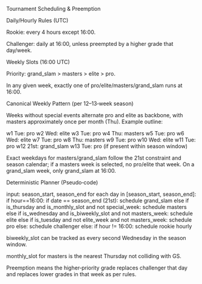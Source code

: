 Tournament Scheduling & Preemption

Daily/Hourly Rules (UTC)

Rookie: every 4 hours except 16:00.

Challenger: daily at 16:00, unless preempted by a higher grade that day/week.

Weekly Slots (16:00 UTC)

Priority: grand_slam > masters > elite > pro.

In any given week, exactly one of pro/elite/masters/grand_slam runs at 16:00.

Canonical Weekly Pattern (per 12–13‑week season)

Weeks without special events alternate pro and elite as backbone, with masters approximately once per month (Thu). Example outline:

w1  Tue: pro
w2  Wed: elite
w3  Tue: pro
w4  Thu: masters
w5  Tue: pro
w6  Wed: elite
w7  Tue: pro
w8  Thu: masters
w9  Tue: pro
w10 Wed: elite
w11 Tue: pro
w12 21st: grand_slam
w13 Tue: pro (if present within season window)

Exact weekdays for masters/grand_slam follow the 21st constraint and season calendar; if a masters week is selected, no pro/elite that week. On a grand_slam week, only grand_slam at 16:00.

Deterministic Planner (Pseudo‑code)

input: season_start, season_end
for each day in [season_start, season_end]:
  if hour==16:00:
    if date == season_end (21st): schedule grand_slam
    else if is_thursday and is_monthly_slot and not special_week: schedule masters
    else if is_wednesday and is_biweekly_slot and not masters_week: schedule elite
    else if is_tuesday and not elite_week and not masters_week: schedule pro
    else: schedule challenger
  else:
    if hour != 16:00: schedule rookie hourly

biweekly_slot can be tracked as every second Wednesday in the season window.

monthly_slot for masters is the nearest Thursday not colliding with GS.

Preemption means the higher‑priority grade replaces challenger that day and replaces lower grades in that week as per rules.
